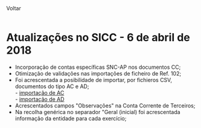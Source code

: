 <div style="width:100%; height:30px"><span onclick="loadUpgrades(['btnMenu'], event)" class="voltar">Voltar</span></div>

# Atualizações no SICC - 6 de abril de 2018

- Incorporação de contas específicas SNC-AP nos documentos CC;
- Otimização de validações nas importações de ficheiro de Ref. 102;
- Foi acrescentada a posibilidade de importar, por fichieros CSV, documentos do tipo AC e AD;
        </br>- <a href="https://spmssicc.github.io/pages/?doc=ciclo_despesa&anchor=71-importa%C3%A7%C3%A3o-de-ac" target="_blank"> importação de AC</a>
          </br>- <a href="https://spmssicc.github.io/pages/?doc=ciclo_receita&anchor=71-importa%C3%A7%C3%A3o-de-ad" target="_blank"> importação de AD</a>
- Acrescentados campos "Observações" na Conta Corrente de Terceiros;
- Na recolha genérica no separador "Geral (inicial) foi acrescentada informação da entidade para cada exercício;
